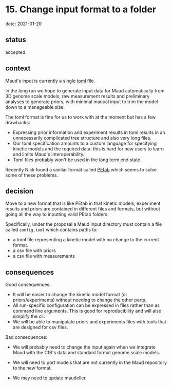 # 15. Change input format to a folder

date: 2021-01-20

## status

accepted

## context

Maud's input is currently a single [toml](https://github.com/toml-lang/toml)
file. 

In the long run we hope to generate input data for Maud automatically from 3D
genome scale models, raw measurement results and preliminary analyses to
generate priors, with minimal manual input to trim the model down to a
manageable size.

The toml format is fine for us to work with at the moment but has a few
drawbacks:

- Expressing prior information and experiment results in toml results in an
  unnecessarily complicated tree structure and also very long files.
- Our toml specification amounts to a custom language for specifying kinetic
  models and the required data: this is hard for new users to learn and limits
  Maud's interoperability.
- Toml files probably won't be used in the long term end state.

Recently Nick found a similar format called
[PEtab](https://github.com/PEtab-dev/PEtab) which seems to solve some of these
problems.


## decision

Move to a new format that is like PEtab in that kinetic models, experiment
results and priors are contained in different files and formats, but without
going all the way to inputting valid PEtab folders.

Specifically, under the proposal a Maud input directory must contain a file
called `config.toml` which contains paths to:

- a toml file representing a kinetic model with no change to the current
  format.
- a csv file with priors
- a csv file with measurements

## consequences

Good consequences:

- It will be easier to change the kinetic model format (or priors/experiments)
  without needing to change the other parts.
- All run-specific configuration can be expressed in files rather than as
  command line arguments. This is good for reproducibility and will also
  simplify the cli.
- We will be able to manipulate priors and experiments files with tools that
  are designed for csv files.

Bad consequences:

- We will probably need to change the input again when we integrate Maud with
  the CfB's data and standard format genome scale models.

- We will need to port models that are not currently in the Maud repository to
  the new format.

- We may need to update maudeller.

